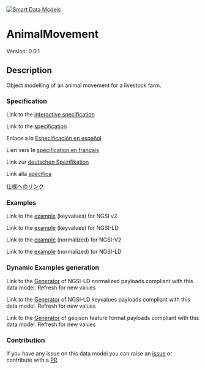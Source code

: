 [![Smart Data Models](https://smartdatamodels.org/wp-content/uploads/2022/01/SmartDataModels_logo.png "Logo")](https://smartdatamodels.org)
# AnimalMovement
Version: 0.0.1

## Description 

Object modelling of an animal movement for a livestock farm.
### Specification

Link to the [interactive specification](https://swagger.lab.fiware.org/?url=https://smart-data-models.github.io/dataModel.Agrifood/AnimalMovement/swagger.yaml)

Link to the [specification](https://github.com/smart-data-models/dataModel.Agrifood/blob/master/AnimalMovement/doc/spec.md)

Enlace a la [Especificación en español](https://github.com/smart-data-models/dataModel.Agrifood/blob/master/AnimalMovement/doc/spec_ES.md)

Lien vers le [spécification en français](https://github.com/smart-data-models/dataModel.Agrifood/blob/master/AnimalMovement/doc/spec_FR.md)

Link zur [deutschen Spezifikation](https://github.com/smart-data-models/dataModel.Agrifood/blob/master/AnimalMovement/doc/spec_DE.md)

Link alla [specifica](https://github.com/smart-data-models/dataModel.Agrifood/blob/master/AnimalMovement/doc/spec_IT.md)

[仕様へのリンク](https://github.com/smart-data-models/dataModel.Agrifood/blob/master/AnimalMovement/doc/spec_JA.md)
### Examples

Link to the [example](https://smart-data-models.github.io/dataModel.Agrifood/AnimalMovement/examples/example.json) (keyvalues) for NGSI v2

Link to the [example](https://smart-data-models.github.io/dataModel.Agrifood/AnimalMovement/examples/example.jsonld) (keyvalues) for NGSI-LD

Link to the [example](https://smart-data-models.github.io/dataModel.Agrifood/AnimalMovement/examples/example-normalized.json) (normalized) for NGSI-V2

Link to the [example](https://smart-data-models.github.io/dataModel.Agrifood/AnimalMovement/examples/example-normalized.jsonld) (normalized) for NGSI-LD
### Dynamic Examples generation

Link to the [Generator](https://smartdatamodels.org/extra/ngsi-ld_generator.php?schemaUrl=https://raw.githubusercontent.com/smart-data-models/dataModel.Agrifood/master/AnimalMovement/schema.json&email=info@smartdatamodels.org) of NGSI-LD normalized payloads compliant with this data model. Refresh for new values

Link to the [Generator](https://smartdatamodels.org/extra/ngsi-ld_generator_keyvalues.php?schemaUrl=https://raw.githubusercontent.com/smart-data-models/dataModel.Agrifood/master/AnimalMovement/schema.json&email=info@smartdatamodels.org) of NGSI-LD keyvalues payloads compliant with this data model. Refresh for new values

Link to the [Generator](https://smartdatamodels.org/extra/geojson_features_generator.php?schemaUrl=https://raw.githubusercontent.com/smart-data-models/dataModel.Agrifood/master/AnimalMovement/schema.json&email=info@smartdatamodels.org) of geojson feature format payloads compliant with this data model. Refresh for new values
### Contribution

 If you have any issue on this data model you can raise an [issue](https://github.com/smart-data-models/dataModel.Agrifood/issues)  or contribute with a [PR](https://github.com/smart-data-models/dataModel.Agrifood/pulls)